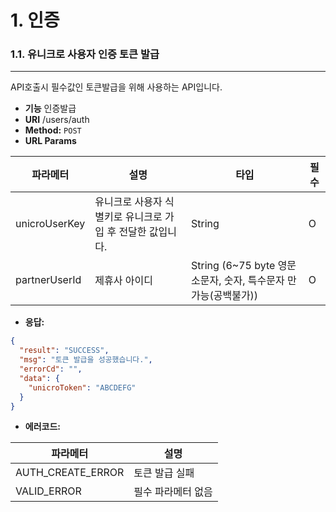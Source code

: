 # 1. 인증

### 1.1. 유니크로 사용자 인증 토큰 발급

***

API호출시 필수값인 토큰발급을 위해 사용하는 API입니다.

* **기능** 인증발급
* **URI** /users/auth
* **Method:** `POST`
* **URL Params**

| 파라메터          | 설명                                | 타입                                             | 필수 |
| ------------- | --------------------------------- | ---------------------------------------------- | -- |
| unicroUserKey | 유니크로 사용자 식별키로 유니크로 가입 후 전달한 값입니다. | String                                         | O  |
| partnerUserId | 제휴사 아이디                           | String (6\~75 byte 영문소문자, 숫자, 특수문자 만 가능(공백불가)) | O  |

* **응답:**

```json
{
  "result": "SUCCESS",
  "msg": "토큰 발급을 성공했습니다.",
  "errorCd": "",
  "data": {
    "unicroToken": "ABCDEFG"
  }
}
```

* **에러코드:**

| 파라메터                | 설명         |
| ------------------- | ---------- |
| AUTH\_CREATE\_ERROR | 토큰 발급 실패   |
| VALID\_ERROR        | 필수 파라메터 없음 |
